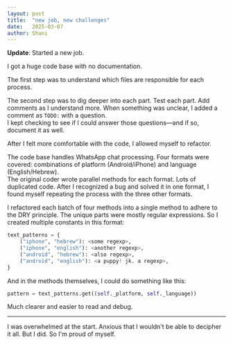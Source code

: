 ```yaml
---
layout: post
title:  "new job, new challenges"
date:   2025-03-07
author: Shani
---
```



**Update**: Started a new job.  

I got a huge code base with no documentation.  

The first step was to understand which files are responsible for each process.  

The second step was to dig deeper into each part. Test each part. Add comments as I understand more. When something was unclear, I added a comment as `TODO:` with a question.  
I kept checking to see if I could answer those questions—and if so, document it as well.  

After I felt more comfortable with the code, I allowed myself to refactor.  

The code base handles WhatsApp chat processing. Four formats were covered: combinations of platform (Android/iPhone) and language (English/Hebrew).  
The original coder wrote parallel methods for each format. Lots of duplicated code. After I recognized a bug and solved it in one format, I found myself repeating the process with the three other formats.  

I refactored each batch of four methods into a single method to adhere to the DRY principle. The unique parts were mostly regular expressions. So I created multiple constants in this format:  

```python
text_patterns = {
    ("iphone", "hebrew"): <some regexp>,
    ("iphone", "english"): <another regexp>,
    ("android", "hebrew"): <also regexp>,
    ("android", "english"): <a puppy! jk. a regexp>,
}
```  

And in the methods themselves, I could do something like this:  

```python
pattern = text_patterns.get((self._platform, self._language))
```  

Much clearer and easier to read and debug.  

---  

I was overwhelmed at the start. Anxious that I wouldn't be able to decipher it all. But I did. So I'm proud of myself.  